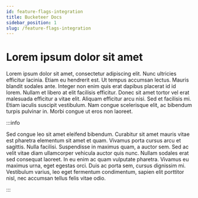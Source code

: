 ```yaml
---
id: feature-flags-integration
title: Bucketeer Docs
sidebar_position: 1
slug: /feature-flags-integration
---
```


# Lorem ipsum dolor sit amet

Lorem ipsum dolor sit amet, consectetur adipiscing elit. Nunc ultricies efficitur lacinia. Etiam eu hendrerit est. Ut tempus accumsan lectus. Mauris blandit sodales ante. Integer non enim quis erat dapibus placerat id id lorem. Nullam et libero at elit facilisis efficitur. Donec sit amet tortor vel erat malesuada efficitur a vitae elit. Aliquam efficitur arcu nisi. Sed et facilisis mi. Etiam iaculis suscipit vestibulum. Nam congue scelerisque elit, ac bibendum turpis pulvinar in. Morbi congue ut eros non laoreet.

:::info

Sed congue leo sit amet eleifend bibendum. Curabitur sit amet mauris vitae est pharetra elementum sit amet et quam. Vivamus porta cursus arcu et sagittis. Nulla facilisi. Suspendisse in maximus quam, a auctor sem. Sed ac velit vitae diam ullamcorper vehicula auctor quis nunc. Nullam sodales erat sed consequat laoreet. In eu enim ac quam vulputate pharetra. Vivamus eu maximus urna, eget egestas orci. Duis ac porta sem, cursus dignissim mi. Vestibulum varius, leo eget fermentum condimentum, sapien elit porttitor nisl, nec accumsan tellus felis vitae odio.

:::
